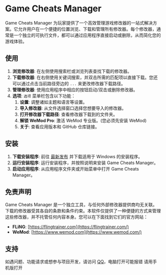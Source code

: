 # Game Cheats Manager


Game Cheats Manager 为玩家提供了一个高效管理游戏修改器的一站式解决方案。它允许用户在一个便捷的位置浏览、下载和管理所有修改器。每个修改器，通常是一个独立的可执行文件，都可以通过应用程序直接启动或删除，从而简化您的游戏体验。

## 使用

1. **浏览修改器**: 在左侧使用搜索栏或浏览列表查找下载的修改器。
2. **下载修改器**: 在右侧使用关键词搜索，并双击所需的匹配项以直接下载。您还可以通过点击当前路径旁边的 `...` 来更改修改器下载路径。
3. **管理修改器**: 使用应用程序中相应的按钮启动/双击或删除修改器。
4. **选项**: `选项` 菜单栏包含以下功能：
   1. **设置**: 调整诸如主题和语言等设置。
   2. **导入修改器**: 从文件选择窗口选择您想要导入的修改器。
   3. **打开修改器下载路径**: 查看修改器下载到的文件夹。
   4. **解锁 WeMod Pro**: 激活 WeMod 专业版。(您必须先安装 WeMod)
   5. **关于**: 查看应用版本和 GitHub 仓库链接。

## 安装

1. **下载安装程序**: 前往 [最新发布](https://github.com/kukuqi666/Game-Cheats-Manager/releases) 并下载适用于 Windows 的安装程序。
2. **运行安装程序**: 运行安装程序，并按照说明来安装 Game Cheats Manager。
3. **启动应用程序**: 从应用程序文件夹或开始菜单中打开 Game Cheats Manager。

## 免责声明

Game Cheats Manager 是一个独立工具，与任何外部修改器提供商均无关联。下载的修改器受其各自的条款和条件约束。本软件仅提供了一种便捷的方式来管理这些修改器，并不托管任何内容本身。您可以在下面找到它们的官方网站：

- **FLiNG**: [https://flingtrainer.com](https://flingtrainer.com/)
- **WeMod**: [https://www.wemod.com](https://www.wemod.com/)

## 支持

如遇问题、功能请求或想参与项目开发，请访问 [QQ](https://res.abeim.cn/api/qq/?qq=2506230866)，电脑打开可能报错 请用手机版打开
